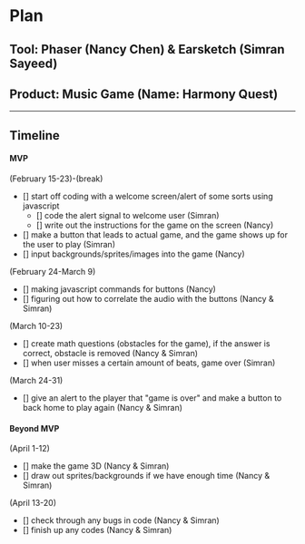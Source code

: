 # Plan

## Tool: Phaser (Nancy Chen) & Earsketch (Simran Sayeed)
## Product: Music Game (Name: Harmony Quest)

---

## Timeline

#### MVP

(February 15-23)-(break)
- [] start off coding with a welcome screen/alert of some sorts using javascript
  - [] code the alert signal to welcome user (Simran)
  - [] write out the instructions for the game on the screen (Nancy)
- [] make a button that leads to actual game, and the game shows up for the user to play (Simran)
- [] input backgrounds/sprites/images into the game (Nancy)

(February 24-March 9)
- [] making javascript commands for buttons (Nancy)
- [] figuring out how to correlate the audio with the buttons (Nancy & Simran)

(March 10-23)
- [] create math questions (obstacles for the game), if the answer is correct, obstacle is removed (Nancy & Simran)
- [] when user misses a certain amount of beats, game over (Simran)

(March 24-31)
- [] give an alert to the player that "game is over" and make a button to back home to play again (Nancy & Simran)

#### Beyond MVP

(April 1-12)
- [] make the game 3D (Nancy & Simran)
- [] draw out sprites/backgrounds if we have enough time (Nancy & Simran)

(April 13-20)
- [] check through any bugs in code (Nancy & Simran)
- [] finish up any codes (Nancy & Simran)

<!-- EXAMPLE

## Tool: APIs
## Product: Green Glass Door riddle app

## Timeline

### MVP

- [ ] Front-end
  - [x] Webpage to collect input from user (deadline: 4/15)
  - [ ] Webpage to display "yes, but a ___ can't" or "no, but a ___ can" (deadline: 5/1)
- [x] Back-end
  - [x] Use regex to test whether or not the word can go through the GGD (deadline: 3/1)
  - [x] Use the Twinword API to find related words (deadline: 3/15)
    - [ ] Iterate through the words until an opposite example can be found (deadline: 4/1)

#### Beyond MVP

- [ ] Use another API to make sure the opposite example is a noun
- [ ] Automate notification of API limit to make sure I don’t exceed free quota
- [ ] A multiple choice quizzer that will test the user’s knowledge of the solution

-->





<!-- DO NOT USE THIS YET

| Name | Glows | Grows |
| -------- | ------- | ------- |
|   |   |
|   |   |
|   |   |
|   |   |
|   |   |
|   |   |

-->

